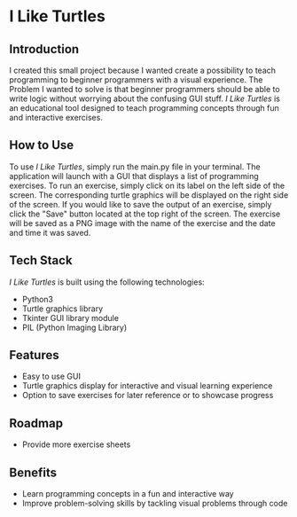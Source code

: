 # I Like Turtles

## Introduction

I created this small project because I wanted create a possibility to teach programming to beginner programmers with a visual experience. The Problem I wanted to solve is that beginner programmers should be able to write logic without worrying about the confusing GUI stuff.
*I Like Turtles* is an educational tool designed to teach programming concepts through fun and interactive exercises.

## How to Use

To use *I Like Turtles*, simply run the main.py file in your terminal. The application will launch with a GUI that displays a list of programming exercises. To run an exercise, simply click on its label on the left side of the screen. The corresponding turtle graphics will be displayed on the right side of the screen. If you would like to save the output of an exercise, simply click the "Save" button located at the top right of the screen. The exercise will be saved as a PNG image with the name of the exercise and the date and time it was saved.


## Tech Stack

*I Like Turtles* is built using the following technologies:

- Python3
- Turtle graphics library
- Tkinter GUI library module
- PIL (Python Imaging Library)

## Features

- Easy to use GUI
- Turtle graphics display for interactive and visual learning experience
- Option to save exercises for later reference or to showcase progress


## Roadmap

- Provide more exercise sheets

## Benefits

- Learn programming concepts in a fun and interactive way
- Improve problem-solving skills by tackling visual problems through code
